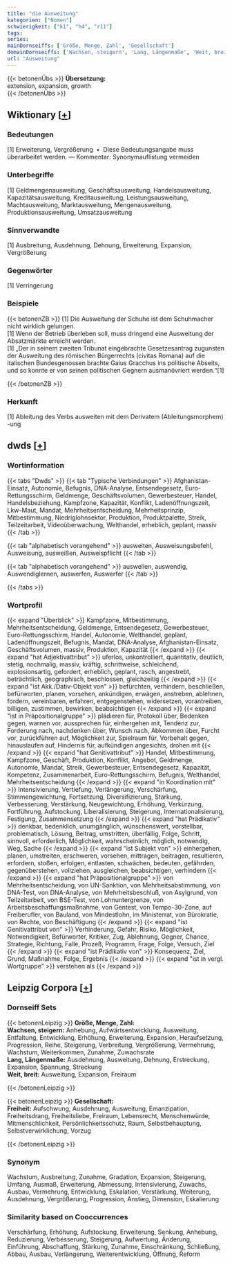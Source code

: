 ```yaml
---
title: "die Ausweitung"
kategorien: ["Nomen"]
schwierigkeit: ["k1", "h4", "r11"]
tags:
series:
mainDornseiffs: ['Größe, Menge, Zahl', 'Gesellschaft']
domainDornseiffs: ['Wachsen, steigern', 'Lang, Längenmaße', 'Weit, breit', 'Freiheit']
url: "Ausweitung"
---
```


{{< betonenÜbs >}}
**Übersetzung:**  
extension, expansion, growth  
{{< /betonenÜbs >}}

## Wiktionary [[+](https://de.wiktionary.org/wiki/Ausweitung)]

### Bedeutungen
[1] Erweiterung, Vergrößerung  •  Diese Bedeutungsangabe muss überarbeitet werden. — Kommentar: Synonymauflistung vermeiden  

### Unterbegriffe
[1] Geldmengenausweitung, Geschäftsausweitung, Handelsausweitung, Kapazitätsausweitung, Kreditausweitung, Leistungsausweitung, Machtausweitung, Marktausweitung, Mengenausweitung, Produktionsausweitung, Umsatzausweitung  

### Sinnverwandte
[1] Ausbreitung, Ausdehnung, Dehnung, Erweiterung, Expansion, Vergrößerung  

### Gegenwörter
[1] Verringerung  

### Beispiele
{{< betonenZB >}}
[1] Die Ausweitung der Schuhe ist dem Schuhmacher nicht wirklich gelungen.  
[1] Wenn der Betrieb überleben soll, muss dringend eine Ausweitung der Absatzmärkte erreicht werden.  
[1] „Der in seinem zweiten Tribunat eingebrachte Gesetzesantrag zugunsten der Ausweitung des römischen Bürgerrechts (civitas Romana) auf die italischen Bundesgenossen brachte Gaius Gracchus ins politische Abseits, und so konnte er von seinen politischen Gegnern ausmanövriert werden.“[1]  

{{< /betonenZB >}}
### Herkunft
[1] Ableitung des Verbs ausweiten mit dem Derivatem (Ableitungsmorphem) -ung  



## dwds [[+](https://www.dwds.de/wb/Ausweitung)]

### Wortinformation
{{< tabs "Dwds" >}}
{{< tab "Typische Verbindungen" >}}
Afghanistan-Einsatz, Autonomie, Befugnis, DNA-Analyse, Entsendegesetz, Euro-Rettungsschirm, Geldmenge, Geschäftsvolumen, Gewerbesteuer, Handel, Handelsbeziehung, Kampfzone, Kapazität, Konflikt, Ladenöffnungszeit, Lkw-Maut, Mandat, Mehrheitsentscheidung, Mehrheitsprinzip, Mitbestimmung, Niedriglohnsektor, Produktion, Produktpalette, Streik, Teilzeitarbeit, Videoüberwachung, Welthandel, erheblich, geplant, massiv
{{< /tab >}}

{{< tab "alphabetisch vorangehend" >}}
ausweiten, Ausweisungsbefehl, Ausweisung, ausweißen, Ausweispflicht
{{< /tab >}}

{{< tab "alphabetisch vorangehend" >}}
auswellen, auswendig, Auswendiglernen, auswerfen, Auswerfer
{{< /tab >}}

{{< /tabs >}}

### Wortprofil
{{< expand "Überblick" >}} Kampfzone, Mitbestimmung, Mehrheitsentscheidung, Geldmenge, Entsendegesetz, Gewerbesteuer, Euro-Rettungsschirm, Handel, Autonomie, Welthandel, geplant, Ladenöffnungszeit, Befugnis, Mandat, DNA-Analyse, Afghanistan-Einsatz, Geschäftsvolumen, massiv, Produktion, Kapazität {{< /expand >}}
{{< expand "hat Adjektivattribut" >}} uferlos, unkontrolliert, quantitativ, deutlich, stetig, nochmalig, massiv, kräftig, schrittweise, schleichend, explosionsartig, gefordert, erheblich, geplant, rasch, angestrebt, beträchtlich, geographisch, beschlossen, gleichzeitig {{< /expand >}}
{{< expand "ist Akk./Dativ-Objekt von" >}} befürchten, verhindern, beschließen, befürworten, planen, vorsehen, ankündigen, erwägen, anstreben, ablehnen, fordern, vereinbaren, erfahren, entgegenstehen, widersetzen, vorantreiben, billigen, zustimmen, bewirken, beabsichtigen {{< /expand >}}
{{< expand "ist in Präpositionalgruppe" >}} plädieren für, Protokoll über, Bedenken gegen, warnen vor, aussprechen für, einhergehen mit, Tendenz zur, Forderung nach, nachdenken über, Wunsch nach, Abkommen über, Furcht vor, zurückführen auf, Möglichkeit zur, Spielraum für, Vorbehalt gegen, hinauslaufen auf, Hindernis für, aufkündigen angesichts, drohen mit {{< /expand >}}
{{< expand "hat Genitivattribut" >}} Handel, Mitbestimmung, Kampfzone, Geschäft, Produktion, Konflikt, Angebot, Geldmenge, Autonomie, Mandat, Streik, Gewerbesteuer, Entsendegesetz, Kapazität, Kompetenz, Zusammenarbeit, Euro-Rettungsschirm, Befugnis, Welthandel, Mehrheitsentscheidung {{< /expand >}}
{{< expand "in Koordination mit" >}} Intensivierung, Vertiefung, Verlängerung, Verschärfung, Stimmengewichtung, Fortsetzung, Diversifizierung, Stärkung, Verbesserung, Verstärkung, Neugewichtung, Erhöhung, Verkürzung, Fortführung, Aufstockung, Liberalisierung, Steigerung, Internationalisierung, Festigung, Zusammensetzung {{< /expand >}}
{{< expand "hat Prädikativ" >}} denkbar, bedenklich, unumgänglich, wünschenswert, vorstellbar, problematisch, Lösung, Beitrag, umstritten, überfällig, Folge, Schritt, sinnvoll, erforderlich, Möglichkeit, wahrscheinlich, möglich, notwendig, Weg, Sache {{< /expand >}}
{{< expand "ist Subjekt von" >}} einhergehen, planen, umstreiten, erschweren, vorsehen, mittragen, beitragen, resultieren, erfordern, stoßen, erfolgen, entlasten, schwächen, bedeuten, gefährden, gegenüberstehen, vollziehen, ausgleichen, beabsichtigen, verhindern {{< /expand >}}
{{< expand "hat Präpositionalgruppe" >}} von Mehrheitsentscheidung, von UN-Sanktion, von Mehrheitsabstimmung, von DNA-Test, von DNA-Analyse, von Mehrheitsbeschluß, von Asylgrund, von Teilzeitarbeit, von BSE-Test, von Lohnuntergrenze, von Arbeitsbeschaffungsmaßnahme, von Gentest, von Tempo-30-Zone, auf Freiberufler, von Bauland, von Mindestlohn, im Ministerrat, von Bürokratie, von Rechte, von Beschäftigung {{< /expand >}}
{{< expand "ist Genitivattribut von" >}} Verhinderung, Gefahr, Risiko, Möglichkeit, Notwendigkeit, Befürworter, Kritiker, Zug, Ablehnung, Gegner, Chance, Strategie, Richtung, Falle, Prozeß, Programm, Frage, Folge, Versuch, Ziel {{< /expand >}}
{{< expand "ist Prädikativ von" >}} Konsequenz, Ziel, Grund, Maßnahme, Folge, Ergebnis {{< /expand >}}
{{< expand "ist in vergl. Wortgruppe" >}} verstehen als {{< /expand >}}

## Leipzig Corpora [[+](https://corpora.uni-leipzig.de/en/res?word=Ausweitung&corpusId=deu_newscrawl-public_2018)]

### Dornseiff Sets
{{< betonenLeipzig >}}
**Größe, Menge, Zahl:**  
**Wachsen, steigern:** Anhebung, Aufwärtsentwicklung, Ausweitung, Entfaltung, Entwicklung, Erhöhung, Erweiterung, Expansion, Heraufsetzung, Progression, Reihe, Steigerung, Verbreitung, Vergrößerung, Vermehrung, Wachstum, Weiterkommen, Zunahme, Zuwachsrate  
**Lang, Längenmaße:** Ausdehnung, Ausweitung, Dehnung, Erstreckung, Expansion, Spannung, Streckung  
**Weit, breit:** Ausweitung, Expansion, Freiraum  

{{< /betonenLeipzig >}}


{{< betonenLeipzig >}}
**Gesellschaft:**  
**Freiheit:** Aufschwung, Ausdehnung, Ausweitung, Emanzipation, Freiheitsdrang, Freiheitsliebe, Freiraum, Lebensrecht, Menschenwürde, Mitmenschlichkeit, Persönlichkeitsschutz, Raum, Selbstbehauptung, Selbstverwirklichung, Vorzug  

{{< /betonenLeipzig >}}

### Synonym
Wachstum, Ausbreitung, Zunahme, Gradation, Expansion, Steigerung, Umfang, Ausmaß, Erweiterung, Abmessung, Intensivierung, Zuwachs, Ausbau, Vermehrung, Entwicklung, Eskalation, Verstärkung, Weiterung, Ausdehnung, Vergrößerung, Progression, Anstieg, Dimension, Eskalierung


### Similarity based on Cooccurrences
Verschärfung, Erhöhung, Aufstockung, Erweiterung, Senkung, Anhebung, Reduzierung, Verbesserung, Steigerung, Aufwertung, Änderung, Einführung, Abschaffung, Stärkung, Zunahme, Einschränkung, Schließung, Abbau, Ausbau, Verlängerung, Weiterentwicklung, Öffnung, Reform


